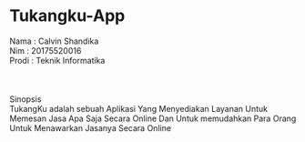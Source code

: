 # Tukangku-App
Nama  : Calvin Shandika <br>
Nim   : 20175520016 <br>
Prodi : Teknik Informatika <br>
<BR>
 <BR>
<BR>
 Sinopsis<br>
  TukangKu adalah sebuah Aplikasi Yang Menyediakan Layanan Untuk Memesan Jasa Apa Saja Secara Online Dan Untuk memudahkan Para Orang Untuk Menawarkan Jasanya Secara Online
  
